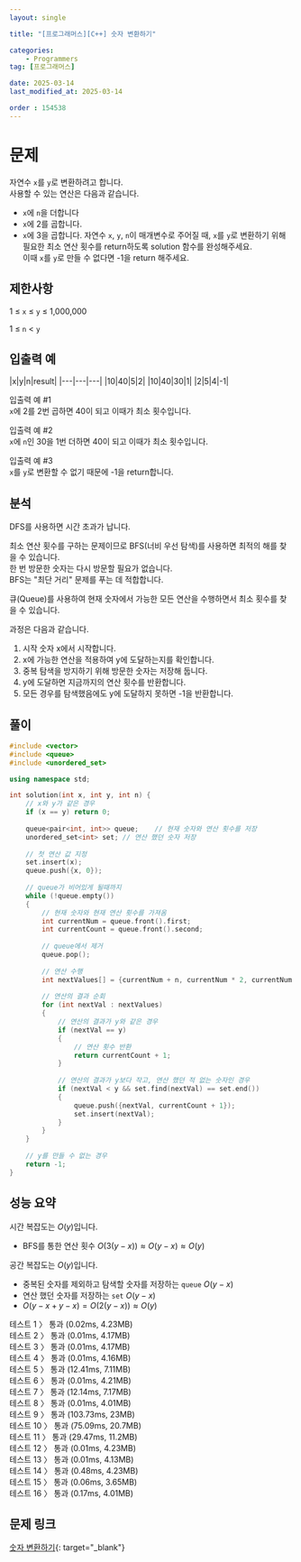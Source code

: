 ```yaml
---
layout: single

title: "[프로그래머스][C++] 숫자 변환하기"

categories:
    - Programmers
tag: [프로그래머스]

date: 2025-03-14
last_modified_at: 2025-03-14

order : 154538
---
```


# 문제

자연수 `x`를 `y`로 변환하려고 합니다.  
사용할 수 있는 연산은 다음과 같습니다.

+ `x`에 `n`을 더합니다
+ `x`에 2를 곱합니다.
+ `x`에 3을 곱합니다.
자연수 `x`, `y`, `n`이 매개변수로 주어질 때, `x`를 `y`로 변환하기 위해 필요한 최소 연산 횟수를 return하도록 solution 함수를 완성해주세요.  
이때 `x`를 `y`로 만들 수 없다면 -1을 return 해주세요.

## 제한사항

1 ≤ `x` ≤ `y` ≤ 1,000,000

1 ≤ `n` < `y`

## 입출력 예

|x|y|n|result|
|---|---|---|
|10|40|5|2|
|10|40|30|1|
|2|5|4|-1|

입출력 예 #1  
`x`에 2를 2번 곱하면 40이 되고 이때가 최소 횟수입니다.

입출력 예 #2  
`x`에 `n`인 30을 1번 더하면 40이 되고 이때가 최소 횟수입니다.

입출력 예 #3  
`x`를 `y`로 변환할 수 없기 때문에 -1을 return합니다.

## 분석

DFS를 사용하면 시간 초과가 납니다.

최소 연산 횟수를 구하는 문제이므로 BFS(너비 우선 탐색)를 사용하면 최적의 해를 찾을 수 있습니다.  
한 번 방문한 숫자는 다시 방문할 필요가 없습니다.  
BFS는 "최단 거리" 문제를 푸는 데 적합합니다.  

큐(Queue)를 사용하여 현재 숫자에서 가능한 모든 연산을 수행하면서 최소 횟수를 찾을 수 있습니다.

과정은 다음과 같습니다.
1. 시작 숫자 x에서 시작합니다.
2. x에 가능한 연산을 적용하여 y에 도달하는지를 확인합니다.
3. 중복 탐색을 방지하기 위해 방문한 숫자는 저장해 둡니다.
4. y에 도달하면 지금까지의 연산 횟수를 반환합니다.
5. 모든 경우를 탐색했음에도 y에 도달하지 못하면 -1을 반환합니다.

## 풀이

```cpp
#include <vector>
#include <queue>
#include <unordered_set>

using namespace std;

int solution(int x, int y, int n) {
    // x와 y가 같은 경우
    if (x == y) return 0;
    
    queue<pair<int, int>> queue;    // 현재 숫자와 연산 횟수를 저장
    unordered_set<int> set; // 연산 했던 숫자 저장
    
    // 첫 연산 값 지정
    set.insert(x);
    queue.push({x, 0});
    
    // queue가 비어있게 될때까지
    while (!queue.empty())
    {
        // 현재 숫자와 현재 연산 횟수를 가져옴
        int currentNum = queue.front().first;
        int currentCount = queue.front().second;
        
        // queue에서 제거
        queue.pop();
        
        // 연산 수행
        int nextValues[] = {currentNum + n, currentNum * 2, currentNum * 3};
        
        // 연산의 결과 순회
        for (int nextVal : nextValues)
        {
            // 연산의 결과가 y와 같은 경우
            if (nextVal == y)
            {
                // 연산 횟수 반환
                return currentCount + 1;
            }
            
            // 연산의 결과가 y보다 작고, 연산 했던 적 없는 숫자인 경우
            if (nextVal < y && set.find(nextVal) == set.end())
            {
                queue.push({nextVal, currentCount + 1});
                set.insert(nextVal);
            }
        }
    }
    
    // y를 만들 수 없는 경우
    return -1;
}
```

## 성능 요약

시간 복잡도는 $O(y)$입니다.

- BFS를 통한 연산 횟수 $O(3(y - x)) \approx O(y - x) \approx O(y)$

공간 복잡도는 $O(y)$입니다.

- 중복된 숫자를 제외하고 탐색할 숫자를 저장하는 `queue` $O(y - x)$
- 연산 했던 숫자를 저장하는 `set` $O(y - x)$
- $O(y - x + y - x) = O(2(y − x)) \approx O(y)$

테스트 1 〉 통과 (0.02ms, 4.23MB)  
테스트 2 〉 통과 (0.01ms, 4.17MB)  
테스트 3 〉 통과 (0.01ms, 4.17MB)  
테스트 4 〉 통과 (0.01ms, 4.16MB)  
테스트 5 〉 통과 (12.41ms, 7.11MB)  
테스트 6 〉 통과 (0.01ms, 4.21MB)  
테스트 7 〉 통과 (12.14ms, 7.17MB)  
테스트 8 〉 통과 (0.01ms, 4.01MB)  
테스트 9 〉 통과 (103.73ms, 23MB)  
테스트 10 〉 통과 (75.09ms, 20.7MB)  
테스트 11 〉 통과 (29.47ms, 11.2MB)  
테스트 12 〉 통과 (0.01ms, 4.23MB)  
테스트 13 〉 통과 (0.01ms, 4.13MB)  
테스트 14 〉 통과 (0.48ms, 4.23MB)  
테스트 15 〉 통과 (0.06ms, 3.65MB)  
테스트 16 〉 통과 (0.17ms, 4.01MB)  

## 문제 링크

[숫자 변환하기](https://school.programmers.co.kr/learn/courses/30/lessons/154538){: target="_blank"}